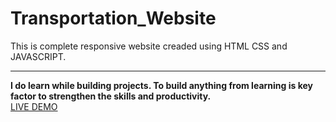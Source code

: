 # Transportation_Website
This is complete responsive website creaded using HTML CSS and JAVASCRIPT.<br><hr>
<b>I do learn while building projects. To build anything from learning is key factor to strengthen the skills and productivity.</b><br>
<a href ="https://amritsnr1995.github.io/Transportation_Website/">LIVE DEMO</a>
